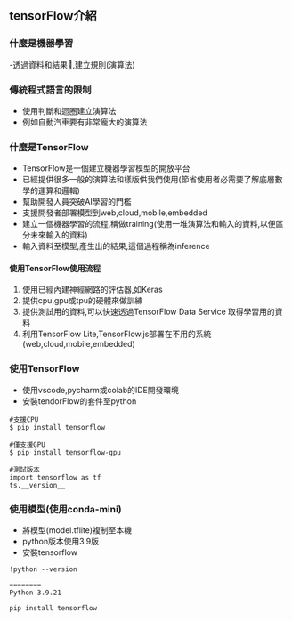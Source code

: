## tensorFlow介紹


### 什麼是機器學習
-透過資料和結果,建立規則(演算法)
### 傳統程式語言的限制
- 使用判斷和迴圈建立演算法
- 例如自動汽車要有非常龐大的演算法
### 什麼是TensorFlow
- TensorFlow是一個建立機器學習模型的開放平台
- 已經提供很多一般的演算法和樣版供我們使用(節省使用者必需要了解底層數學的運算和邏輯)
- 幫助開發人員突破AI學習的門檻
- 支援開發者部署模型到web,cloud,mobile,embedded
- 建立一個機器學習的流程,稱做training(使用一堆演算法和輸入的資料,以便區分未來輸入的資料)
- 輸入資料至模型,產生出的結果,這個過程稱為inference

#### 使用TensorFlow使用流程
1. 使用已經內建神經網路的評估器,如Keras
2. 提供cpu,gpu或tpu的硬體來做訓練
3. 提供測試用的資料,可以快速透過TensorFlow Data Service 取得學習用的資料
4. 利用TensorFlow Lite,TensorFlow.js部署在不用的系統(web,cloud,mobile,embedded)
### 使用TensorFlow
- 使用vscode,pycharm或colab的IDE開發環境
- 安裝tendorFlow的套件至python

```
#支援CPU
$ pip install tensorflow

#僅支援GPU
$ pip install tensorflow-gpu

#測試版本
import tensorflow as tf
ts.__version__
```




### 使用模型(使用conda-mini)
- 將模型(model.tflite)複制至本機
- python版本使用3.9版
- 安裝tensorflow


```
!python --version

========
Python 3.9.21
```

```bash
pip install tensorflow
```






